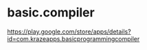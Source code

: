 # basic.compiler
https://play.google.com/store/apps/details?id=com.krazeapps.basicprogrammingcompiler
